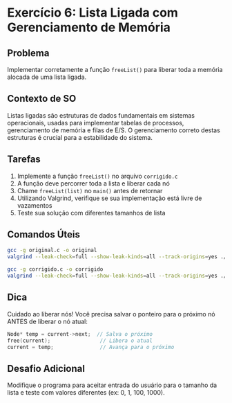 # Exercício 6: Lista Ligada com Gerenciamento de Memória

## Problema
Implementar corretamente a função `freeList()` para liberar toda a memória alocada de uma lista ligada.

## Contexto de SO
Listas ligadas são estruturas de dados fundamentais em sistemas operacionais, usadas para implementar tabelas de processos, gerenciamento de memória e filas de E/S. O gerenciamento correto destas estruturas é crucial para a estabilidade do sistema.

## Tarefas
1. Implemente a função `freeList()` no arquivo `corrigido.c`
2. A função deve percorrer toda a lista e liberar cada nó
3. Chame `freeList(list)` no `main()` antes de retornar
4. Utilizando Valgrind, verifique se sua implementação está livre de vazamentos
5. Teste sua solução com diferentes tamanhos de lista

## Comandos Úteis
```bash
gcc -g original.c -o original
valgrind --leak-check=full --show-leak-kinds=all --track-origins=yes ./original > valgrind_original.txt 2>&1

gcc -g corrigido.c -o corrigido
valgrind --leak-check=full --show-leak-kinds=all --track-origins=yes ./corrigido > valgrind_corrigido.txt 2>&1
```

## Dica
Cuidado ao liberar nós! Você precisa salvar o ponteiro para o próximo nó ANTES de liberar o nó atual:
```c
Node* temp = current->next;  // Salva o próximo
free(current);                // Libera o atual
current = temp;               // Avança para o próximo
```

## Desafio Adicional
Modifique o programa para aceitar entrada do usuário para o tamanho da lista e teste com valores diferentes (ex: 0, 1, 100, 1000).
